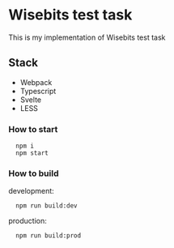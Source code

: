 # Wisebits test task

This is my implementation of Wisebits test task

## Stack
- Webpack
- Typescript
- Svelte
- LESS

### How to start

```
  npm i
  npm start
```

### How to build

development:
```
  npm run build:dev
```

production:
```
  npm run build:prod
```
